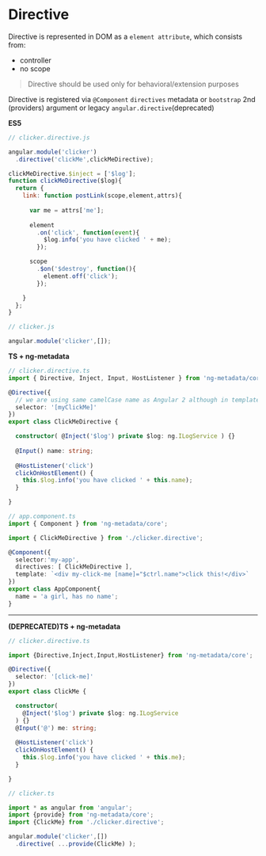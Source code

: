 # Directive

Directive is represented in DOM as a `element attribute`, which consists from:

* controller
* no scope

> Directive should be used only for behavioral/extension purposes

Directive is registered via `@Component` `directives` metadata or `bootstrap` 2nd (providers) argument or legacy `angular.directive`(deprecated)

**ES5**

```js
// clicker.directive.js

angular.module('clicker')
  .directive('clickMe',clickMeDirective);

clickMeDirective.$inject = ['$log'];
function clickMeDirective($log){
  return {
    link: function postLink(scope,element,attrs){
      
      var me = attrs['me'];
      
      element
        .on('click', function(event){
          $log.info('you have clicked ' + me);
        });

      scope
        .$on('$destroy', function(){
          element.off('click');
        });

    }
  };
}
```

```js
// clicker.js

angular.module('clicker',[]);
```

**TS + ng-metadata**

```typescript
// clicker.directive.ts
import { Directive, Inject, Input, HostListener } from 'ng-metadata/core';

@Directive({
  // we are using same camelCase name as Angular 2 although in template it needs to be dash case because Angular 1 compiler
  selector: '[myClickMe]'
})
export class ClickMeDirective {

  constructor( @Inject('$log') private $log: ng.ILogService ) {}
  
  @Input() name: string;
  
  @HostListener('click')
  clickOnHostElement() {
    this.$log.info('you have clicked ' + this.name);
  }

}
```

```typescript
// app.component.ts
import { Component } from 'ng-metadata/core';

import { ClickMeDirective } from './clicker.directive';

@Component({
  selector:'my-app',
  directives: [ ClickMeDirective ],
  template: `<div my-click-me [name]="$ctrl.name">click this!</div>`
})
export class AppComponent{
  name = 'a girl, has no name';
}
```

---

**(DEPRECATED)TS + ng-metadata**

```typescript
// clicker.directive.ts

import {Directive,Inject,Input,HostListener} from 'ng-metadata/core';

@Directive({
  selector: '[click-me]'
})
export class ClickMe {

  constructor(
    @Inject('$log') private $log: ng.ILogService
  ) {}
  @Input('@') me: string;
  
  @HostListener('click')
  clickOnHostElement() {
    this.$log.info('you have clicked ' + this.me);
  }

}
```

```typescript
// clicker.ts

import * as angular from 'angular';
import {provide} from 'ng-metadata/core';
import {ClickMe} from './clicker.directive';

angular.module('clicker',[])
  .directive( ...provide(ClickMe) );
```
